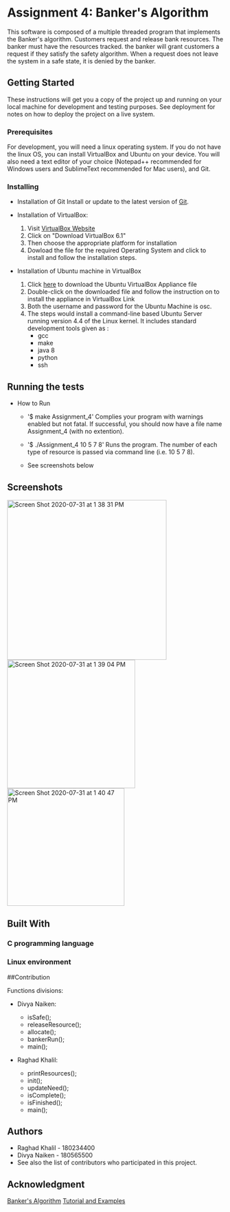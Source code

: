 # Assignment 4: Banker's Algorithm
This software is composed of a multiple threaded program that implements the Banker's algorithm. Customers request and release bank resources. The banker must have the resources tracked. the banker will grant customers a request if they satisfy the safety algorithm. When a request does not leave the system in a safe state, it is denied by the banker. 
## Getting Started
These instructions will get you a copy of the project up and running on your local machine for development and testing purposes. See deployment for notes on how to deploy the project on a live system.

### Prerequisites
For development, you will need a linux operating system. If you do not have the linux OS, you can install VirtualBox and Ubuntu on your device. You will also need a text editor of your choice (Notepad++ recommended for Windows users and SublimeText recommended for Mac users), and Git. 

### Installing
- Installation of Git 
Install or update to the latest version of [Git](https://git-scm.com/book/en/v2/Getting-Started-Installing-Git). 

- Installation of VirtualBox: 
	1. Visit [VirtualBox Website](https://www.virtualbox.org/)
	2. Click on "Download VirtualBox 6.1"
	3. Then choose the appropriate platform for installation
	4. Dowload the file for the required Operating System and click to install and follow the installation steps. 

- Installation of Ubuntu machine in VirtualBox 
	1. Click [here](OSC10e.ova) to download the Ubuntu VirtualBox Appliance file  
	2. Double-click on the downloaded file and follow the instruction on to install the appliance in VirtualBox Link
	3. Both the username and password for the Ubuntu Machine is osc.
	4. The steps would install a command-line based Ubuntu Server running version 4.4 of the Linux kernel. It includes standard development tools given as :
		- gcc
		- make
		- java 8
		- python
		- ssh

## Running the tests
- How to Run
	- '$ make Assignment_4'
	Complies your program with warnings enabled but not fatal. If successful, you should now have a file name Assignment_4 (with no extention). 

	- '$ ./Assignment_4 10 5 7 8'
	Runs the program. The number of each type of resource is passed via command line (i.e. 10 5 7 8). 

	- See screenshots below

## Screenshots

<img width="371" alt="Screen Shot 2020-07-31 at 1 38 31 PM" src="https://user-images.githubusercontent.com/59515118/89107544-b67d2f00-d3ff-11ea-89d4-f0547d9d34d5.png">
<img width="298" alt="Screen Shot 2020-07-31 at 1 39 04 PM" src="https://user-images.githubusercontent.com/59515118/89107545-b7ae5c00-d3ff-11ea-88fe-73cf9f5111d5.png">
<img width="273" alt="Screen Shot 2020-07-31 at 1 40 47 PM" src="https://user-images.githubusercontent.com/59515118/89107546-b846f280-d3ff-11ea-8506-8a6ff81a449f.png">

## Built With

### C programming language 

### Linux environment

##Contribution

Functions divisions: 
- Divya Naiken:
	- isSafe(); 
	- releaseResource(); 
	- allocate(); 
	- bankerRun(); 
	- main(); 

- Raghad Khalil: 
	- printResources(); 
	- init(); 
	- updateNeed(); 
	- isComplete(); 
	- isFinished(); 
	- main();  


## Authors
- Raghad Khalil - 180234400
- Divya Naiken - 180565500
- See also the list of contributors who participated in this project.

## Acknowledgment
[Banker's Algorithm](https://www.studytonight.com/operating-system/bankers-algorithm)
[Tutorial and Examples](https://www.tutorialandexample.com/bankers-algorithm/)


